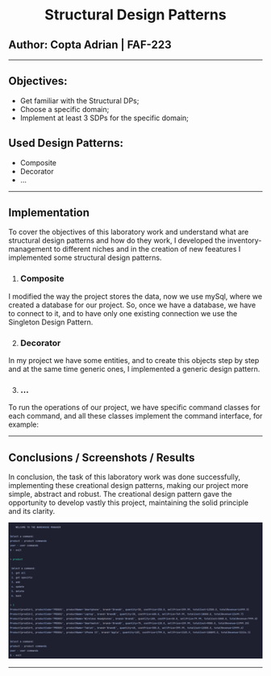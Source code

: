 <div align="center">

# Structural Design Patterns
</div>

## Author: Copta Adrian | FAF-223

----

## Objectives:

* Get familiar with the Structural DPs;
* Choose a specific domain;
* Implement at least 3 SDPs for the specific domain;

## Used Design Patterns:

* Composite
* Decorator
* ...

----

## Implementation
To cover the objectives of this laboratory work and understand what are structural design patterns and how do they work, I developed the inventory-management to different niches and in the creation of new feeatures I implemented some structural design patterns.

1. ### Composite

I modified the way the project stores the data, now we use mySql, where we created a database for our project. So, once we have a database, we have to connect to it, and to have only one existing connection we use the Singleton Design Pattern.


2. ### Decorator

In my project we have some entities, and to create this objects step by step and at the same time generic ones, I implemented a generic design pattern.


3. ### ...

To run the operations of our project, we have specific command classes for each command, and all these classes implement the command interface, for example:


-----

## Conclusions / Screenshots / Results
In conclusion, the task of this laboratory work was done successfully, implementing these creational design patterns, making our project more simple, abstract and robust. The creational design pattern gave the opportunity to develop vastly this project, maintaining the solid principle and its clarity.   

![img.png](inventory-management-system/assets/img.png)

----




